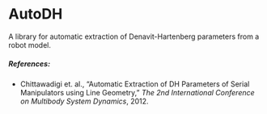 # AutoDH

A library for automatic extraction of Denavit-Hartenberg parameters from a robot model.

##### References:

- Chittawadigi et. al., “Automatic Extraction of DH Parameters of Serial Manipulators using Line Geometry,” _The 2nd International Conference on Multibody System Dynamics_, 2012.
